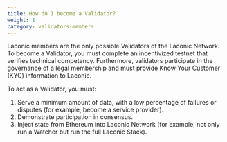 ```yaml
---
title: How do I become a Validator?
weight: 1
category: validators-members
---
```


Laconic members are the only possible Validators of the Laconic Network. To become a Validator, you must complete an incentivized testnet that verifies technical competency. Furthermore, validators participate in the governance of a legal membership and must provide Know Your Customer (KYC) information to Laconic.	 	 	 

To act as a Validator, you must:

1. Serve a minimum amount of data, with a low percentage of failures or disputes (for example, become a service provider).
2. Demonstrate participation in consensus.					
3. Inject state from Ethereum into Laconic Network (for example, not only run a Watcher but run the full Laconic Stack).
